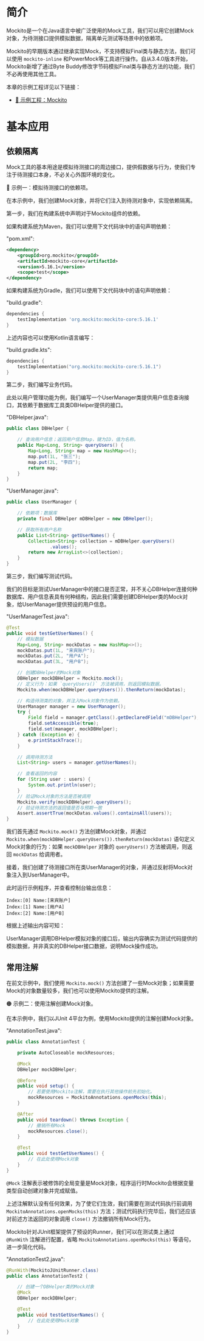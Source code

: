 # 简介
Mockito是一个在Java语言中被广泛使用的Mock工具，我们可以用它创建Mock对象，为待测接口提供模拟数据，隔离单元测试等场景中的依赖项。

Mockito的早期版本通过继承实现Mock，不支持模拟Final类与静态方法，我们可以使用 `mockito-inline` 和PowerMock等工具进行操作。自从3.4.0版本开始，Mockito新增了通过Byte Buddy修改字节码模拟Final类与静态方法的功能，我们不必再使用其他工具。

本章的示例工程详见以下链接：

- [🔗 示例工程：Mockito](https://github.com/BI4VMR/Study-Java/tree/master/M04_Utils/C04_Test/S04_Mockito)


# 基本应用
## 依赖隔离
Mock工具的基本用途是模拟待测接口的周边接口，提供假数据与行为，使我们专注于待测接口本身，不必关心外围环境的变化。

🔴 示例一：模拟待测接口的依赖项。

在本示例中，我们创建Mock对象，并将它们注入到待测对象中，实现依赖隔离。

第一步，我们在构建系统中声明对于Mockito组件的依赖。

如果构建系统为Maven，我们可以使用下文代码块中的语句声明依赖：

"pom.xml":

```xml
<dependency>
    <groupId>org.mockito</groupId>
    <artifactId>mockito-core</artifactId>
    <version>5.16.1</version>
    <scope>test</scope>
</dependency>
```

如果构建系统为Gradle，我们可以使用下文代码块中的语句声明依赖：

"build.gradle":

```groovy
dependencies {
    testImplementation 'org.mockito:mockito-core:5.16.1'
}
```

上述内容也可以使用Kotlin语言编写：

"build.gradle.kts":

```kotlin
dependencies {
    testImplementation("org.mockito:mockito-core:5.16.1")
}
```

第二步，我们编写业务代码。

此处以用户管理功能为例，我们编写一个UserManager类提供用户信息查询接口，其依赖于数据库工具类DBHelper提供的接口。

"DBHelper.java":

```java
public class DBHelper {

    // 查询用户信息；返回用户信息Map，键为ID，值为名称。
    public Map<Long, String> queryUsers() {
        Map<Long, String> map = new HashMap<>();
        map.put(1L, "张三");
        map.put(2L, "李四");
        return map;
    }
}
```

"UserManager.java":

```java
public class UserManager {

    // 依赖项：数据库
    private final DBHelper mDBHelper = new DBHelper();

    // 获取所有用户名称
    public List<String> getUserNames() {
        Collection<String> collection = mDBHelper.queryUsers()
                .values();
        return new ArrayList<>(collection);
    }
}
```

第三步，我们编写测试代码。

我们的目标是测试UserManager中的接口是否正常，并不关心DBHelper连接何种数据库、用户信息表具有何种结构，因此我们需要创建DBHelper类的Mock对象，给UserManager提供预设的用户信息。

"UserManagerTest.java":

```java
@Test
public void testGetUserNames() {
    // 模拟数据
    Map<Long, String> mockDatas = new HashMap<>();
    mockDatas.put(1L, "来宾账户");
    mockDatas.put(2L, "用户A");
    mockDatas.put(3L, "用户B");

    // 创建DBHelper的Mock对象
    DBHelper mockDBHelper = Mockito.mock();
    // 定义行为：如果 `queryUsers()` 方法被调用，则返回模拟数据。
    Mockito.when(mockDBHelper.queryUsers()).thenReturn(mockDatas);

    // 构造待测类的对象，并注入Mock对象作为依赖。
    UserManager manager = new UserManager();
    try {
        Field field = manager.getClass().getDeclaredField("mDBHelper");
        field.setAccessible(true);
        field.set(manager, mockDBHelper);
    } catch (Exception e) {
        e.printStackTrace();
    }

    // 调用待测方法
    List<String> users = manager.getUserNames();

    // 查看返回的内容
    for (String user : users) {
        System.out.println(user);
    }
    // 验证Mock对象的方法是否被调用
    Mockito.verify(mockDBHelper).queryUsers();
    // 验证待测方法的返回值是否与预期一致
    Assert.assertTrue(mockDatas.values().containsAll(users));
}
```

我们首先通过 `Mockito.mock()` 方法创建Mock对象，并通过 `Mockito.when(mockDBHelper.queryUsers()).thenReturn(mockDatas)` 语句定义Mock对象的行为：如果 `mockDBHelper` 对象的 `queryUsers()` 方法被调用，则返回 `mockDatas` 给调用者。

接着，我们创建了待测接口所在类UserManager的对象，并通过反射将Mock对象注入到UserManager中。

此时运行示例程序，并查看控制台输出信息：

```text
Index:[0] Name:[来宾账户]
Index:[1] Name:[用户A]
Index:[2] Name:[用户B]
```

根据上述输出内容可知：

UserManager调用DBHelper模拟对象的接口后，输出内容确实为测试代码提供的模拟数据，并非真实的DBHelper接口数据，说明Mock操作成功。

## 常用注解
在前文示例中，我们使用 `Mockito.mock()` 方法创建了一些Mock对象；如果需要Mock的对象数量较多，我们也可以使用Mockito提供的注解。

🟠 示例二：使用注解创建Mock对象。

在本示例中，我们以JUnit 4平台为例，使用Mockito提供的注解创建Mock对象。

"AnnotationTest.java":

```java
public class AnnotationTest {

    private AutoCloseable mockResources;

    @Mock
    DBHelper mockDBHelper;

    @Before
    public void setup() {
        // 若要使用Mockito注解，需要在执行其他操作前先初始化。
        mockResources = MockitoAnnotations.openMocks(this);
    }

    @After
    public void teardown() throws Exception {
        // 撤销所有Mock
        mockResources.close();
    }

    @Test
    public void testGetUserNames() {
        // 在此处使用Mock对象
    }
}
```

`@Mock` 注解表示被修饰的全局变量是Mock对象，程序运行时Mockito会根据变量类型自动创建对象并完成赋值。

上述注解默认没有任何效果，为了使它们生效，我们需要在测试代码执行前调用 `MockitoAnnotations.openMocks(this)` 方法；测试代码执行完毕后，我们还应该对前述方法返回的对象调用 `close()` 方法撤销所有Mock行为。

Mockito针对JUnit框架提供了预设的Runner，我们可以在测试类上通过 `@RunWith` 注解进行配置，省略 `MockitoAnnotations.openMocks(this)` 等语句，进一步简化代码。

"AnnotationTest2.java":

```java
@RunWith(MockitoJUnitRunner.class)
public class AnnotationTest2 {

    // 创建一个DBHelper类的Mock对象
    @Mock
    DBHelper mockDBHelper;

    @Test
    public void testGetUserNames() {
        // 在此处使用Mock对象
    }
}
```

<!-- TODO
# 行为验证



# 参数捕获器

-->

